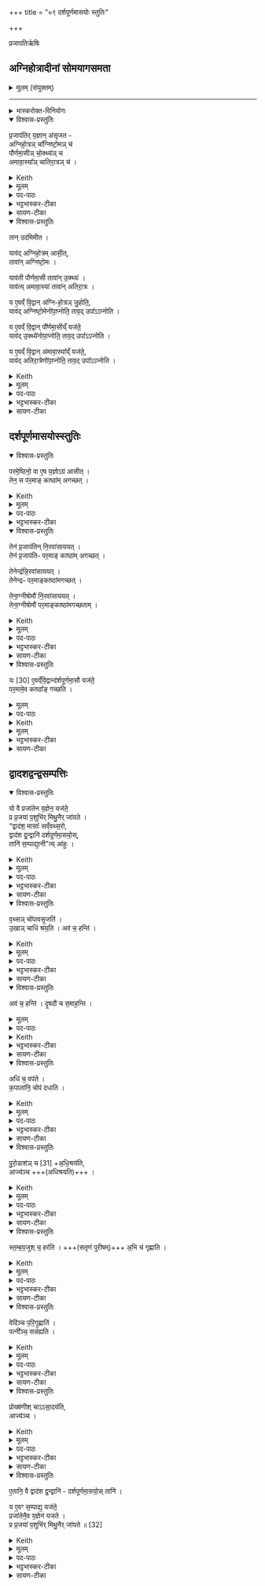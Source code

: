 +++
title = "०९ दर्शपूर्णमासयोः स्तुतिः"

+++

 प्रजापतिर्ऋषिः

## अग्निहोत्रादीनां सोमयागसमता
<details><summary>मूलम् (संयुक्तम्)</summary>

प्र॒जाप॑तिर्य॒ज्ञान॑सृजताग्निहो॒त्रञ्चा᳚ग्निष्टो॒मञ्च॑
पौर्णमा॒सीञ्चो॒क्थ्य॑ञ्चामावा॒स्या᳚ञ्चातिरा॒त्रञ्च 
</details>

_______
<details><summary>भास्करोक्त-विनियोगः</summary>

1अथ दर्शपूर्णमासयोर् महाफलत्वं ख्यापयितुम् आह - प्रजापतिरित्यादि ॥
</details>
<details open><summary>विश्वास-प्रस्तुतिः</summary>

प्र॒जाप॑तिर् य॒ज्ञान् अ॑सृजत -  
अग्निहो॒त्रञ् चा᳚ग्निष्टो॒मञ् च॑   
पौर्णमा॒सीञ् चो॒क्थ्य॑ञ् च    
अमावा॒स्या᳚ञ् चातिरा॒त्रञ् च॑ ।
</details>
<details><summary>Keith</summary>

Prajapati created the sacrifices, the Agnihotra, the Agnistoma, the full moon sacrifice, the Ukthya, the new moon sacrifice and the Atiratra. 
</details>
<details><summary>मूलम्</summary>

प्र॒जाप॑तिर्य॒ज्ञान॑सृजत -  
अग्निहो॒त्रञ्चा᳚ग्निष्टो॒मञ्च॑ ..  
पौर्णमा॒सीञ्चो॒क्थ्य॑ञ्च  ..  
अ॒मा॒वा॒स्या᳚ञ्चातिरा॒त्रञ्च॑ ।
</details>

<details><summary>पद-पाठः</summary>

प्र॒जाप॑ति॒रिति॑ प्र॒जा-प॒तिः॒ । य॒ज्ञान् । अ॒सृ॒ज॒त॒ ।   
अ॒ग्नि॒हो॒त्रमित्य॑ग्नि-हो॒त्रम् । च॒ ।   
अ॒ग्नि॒ष्टो॒ममित्य॑ग्नि-स्तो॒मम् । च॒ ।   
पौ॒र्ण॒मा॒सीमिति॑ पौर्ण-मा॒सीम् । च॒ । उ॒क्थ्य᳚म् । च॒ ।  
अ॒मा॒वा॒स्या॑मित्य॑मा-वा॒स्या᳚म् । च॒ । अ॒ति॒रा॒त्रमित्य॑ति-रा॒त्रम् । च॒ ।
</details>

<details><summary>भट्टभास्कर-टीका</summary>

अग्निहोत्रं व्याख्यातम् ।  
अग्निष्टोम एकाहानां प्रकृतिभूतं कर्म । अग्नेस्स्तोमः यज्ञायज्ञीयं सामाग्निष्टोमम्; तत्प्रधानत्वात् तत्-संस्थमपि कर्माग्निष्टोम उच्यते । 'अग्नेस्तुत्स्तोमसोमाः' इति षत्वम् ।  
पूर्णश्चन्द्रः पूर्णमाः, तत्सम्बन्धिनी तिथिः शुक्लपञ्चदशी पौर्णमासी, तस्यां क्रियमाणमपि कर्माभेदेन पौर्णमासीत्युच्यते ।  
उक्थ्यः क्रतुः अग्निष्टोम-विकारः पञ्चदशस्तोत्रः ।

अमा सह सूर्याचन्द्रमसावस्यां वस्त इत्यमावास्या । 'अमावस्यदन्यतरस्याम्' इति निपात्यते । कृष्णपञ्चदश्युच्यते । पूर्ववत्कर्मण्यभेदेन वर्तते ।  
अतिरात्रोप्य् अग्निष्टोमविकारः एकोनत्रिशत्स्तोत्रः, रात्रिपर्यायातिरेकाद् अतिरात्रः । 'अहस्सर्वैक' इत्यच्समासान्तः ।
</details>

<details><summary>सायण-टीका</summary>

अष्टमे यज्ञायुधसंभृतिरुक्ता। नवमे द्वादशद्वंद्वसंपत्तिरुच्‍यते। प्रथमं तावदानुष्ठातॄणां फलाधिक्याय वेदनविशेषविधिमुन्नेतुं प्रस्तौति –  

प्रजापतिरिति। अत्राग्निहोत्रपौर्णमास्यमावास्यायागा अल्पैर्द्रव्यमन्त्रक्रिया-विशेषैः साध्या अत एवाल्पफलाः। अग्निष्टोमोक्थ्यातिरात्रयागा बहुभिर्द्रव्य-मन्त्रक्रियाविशेषैः साध्या अत एवाधिकफलाः। 
</details>

<details open><summary>विश्वास-प्रस्तुतिः</summary>

तान् उद॑मिमीत ।   

याव॑द् अग्निहो॒त्रम् आसी॒त्,  
तावा॑न् अग्निष्टो॒मः ।  

याव॑ती पौर्णमा॒सी  तावा॑न् उ॒क्थ्यः॑ ।  
याव॑त्य् अमावा॒स्या॑ तावा॑न् अतिरा॒त्रः ।  

य ए॒वव्ँ वि॒द्वान् अ॑ग्नि-हो॒त्रञ् जु॒होति॒,  
याव॑द् अग्निष्टो॒मेनो॑पा॒प्नोति॒ ताव॒द् उपा᳚ऽऽप्नोति ।  

य ए॒वव्ँ वि॒द्वान् पौ᳚र्णमा॒सीय्ँ यज॑ते॒  
याव॑द् उ॒क्थ्ये॑नोपा॒प्नोति॒  ताव॒द् उपा᳚ऽऽप्नोति ।   

य ए॒वव्ँ वि॒द्वान् अ॑मावा॒स्या᳚य्ँ यज॑ते॒,   
याव॑द् अतिरा॒त्रेणो॑पा॒प्नोति॒ ताव॒द् उपा᳚ऽऽप्नोति ।
</details>
<details><summary>Keith</summary>

These he meted out;  
the Agnistoma was the size of the Agnihotra,  
the Ukthya that of the full moon sacrifice,  
the Atiratra that of the new moon sacrifice. 

He who knowing thus offers the Agnihotra obtains as much as by offering the Agnistoma;  
he who knowing thus offers the full moon sacrifice obtains as much as by offering the Ukthya [1];  
he who knowing thus offers the new moon sacrifice obtains as much as by offering the Atiratra. 
</details>
<details><summary>मूलम्</summary>

तानुद॑मिमीत ।   

याव॑दग्निहो॒त्रमासी॒त्तावा॑नग्निष्टो॒मः ।  

याव॑ती पौर्णमा॒सी  तावा॑नु॒क्थ्यः॑ ।  

याव॑त्यमावा॒स्या॑ तावा॑नतिरा॒त्रः ।  

य ए॒वव्ँवि॒द्वान॑ग्निहो॒त्रञ्जु॒होति॑ ।    

याव॑दग्निष्टो॒मेनो॑पा॒प्नोति॒ ताव॒दुपा᳚ऽऽप्नोति ।  

य ए॒वव्ँवि॒द्वान्पौ᳚र्णमा॒सीय्ँयज॑ते ।  
याव॑दु॒क्थ्ये॑नोपा॒प्नोति॒  ताव॒दुपा᳚ऽऽप्नोति ।   

य ए॒वव्ँवि॒द्वान॑मावा॒स्या᳚य्ँयज॑ते ।  
याव॑दतिरा॒त्रेणो॑पा॒प्नोति॒ ताव॒दुपा᳚ऽऽप्नोति ।
</details>

<details><summary>पद-पाठः</summary>

तान् । उदिति॑ । अ॒मि॒मी॒त॒ ।

याव॑त् । अ॒ग्नि॒हो॒त्रमित्य॑ग्नि-हो॒त्रम् । आसी᳚त् ।   ़

तावा॑न् । अ॒ग्नि॒ष्टो॒म इत्य॑ग्नि-स्तो॒मः । 

याव॑ती । पौ॒र्ण॒मा॒सीति॑ पौर्ण-मा॒सी । तावा॑न् । उ॒क्थ्यः॑ । 

याव॑ती । अ॒मा॒वा॒स्येत्य॑मा-वा॒स्या᳚ । तावा॑न् । अ॒ति॒रा॒त्र इत्य॑ति-रा॒त्रः ।

यः । ए॒वम् । वि॒द्वान् । अ॒ग्नि॒हो॒त्रमित्य॑ग्नि-हो॒त्रम् । जु॒होति॑ ।   


याव॑त् । अ॒ग्नि॒ष्टो॒मेनेत्य॑ग्नि-स्तो॒मेन॑ । उ॒पा॒प्नोतीत्यु॑प-आ॒प्नोति॑ ।   
ताव॑त् । उपेति॑ । आ॒प्नो॒ति॒ ।

यः । ए॒वम् । वि॒द्वान् । पौ॒र्ण॒मा॒सीमिति॑ पौर्ण-मा॒सीम् । यज॑ते ।   
याव॑त् । उ॒क्थ्ये॑न । उ॒पा॒प्नोतीत्यु॑प-आ॒प्नोति॑ ।   
ताव॑त् । उपेति॑ । आ॒प्नो॒ति॒ ।

। यः । ए॒वम् । वि॒द्वान् । अ॒मा॒वा॒स्या॑मित्य॑मा-वा॒स्या᳚म् । यज॑ते ।   
याव॑त् । अ॒ति॒रा॒त्रेणेत्य॑ति-रा॒त्रेण॑ । उ॒पा॒प्नोतीत्यु॑प-आ॒प्नोति॑ ।   
ताव॑त् । उपेति॑ । आ॒प्नो॒ति॒ । 

</details>

<details><summary>भट्टभास्कर-टीका</summary>

तानित्यादि । ऊर्ध्वमानमुन्मानं तुलापरिच्छेदः । तत्राग्निहोत्रादिभिस्तुल्यगौरवात् अग्निष्टोमादयो दृश्यन्ते । तस्मादेवं विदित्वाग्निहोत्रादिकं कुर्वन्नग्निष्टोमादिफलमाप्नोति । प्रासङ्गिकमग्निहोत्रग्रहणम्, उन्मानेन सहभावात् ॥
</details>

<details><summary>सायण-टीका</summary>

तानुभयविधान्यज्ञान्प्रजापतिः सृष्ट्वा कनिष्ठपुत्रे पितेव कनीयःस्वग्निहोत्रादिष्वनुग्रहेण तुलया त्रीणि द्वंद्वान्युन्मितवान्। तदनुग्रहादग्निहोत्रादीनामग्नीष्टोमादिसमानि संपन्नानि।  
वेदनविशेषविधिमुन्नयति-  
य एवं विद्वानिति। प्रजापत्यनुग्रहादग्निहोत्रादीनामग्निष्टोमादिसाम्यं जानतः समानफलत्वकथनात्फलाधिक्यायानुष्ठातृभिरग्निष्टोमादिसाम्यं भावयेदिति विधिरुन्नीयते। विद्यया युक्तस्य कर्मणः फलाधिक्यं छन्दोगा आमनन्ति - “यदेव विद्यया करोति तदेव वीर्यवत्तरं भवति” इति। लोकेऽपि राज्ञा ग्रामेषु प्रेरिते राजमुद्राधारिणि नीचे कस्मिंश्चिद्भृत्ये राजत्वमुपचरन्तीनां प्रजानां भृत्यचित्तप्रसादेन फलाधिक्यमुपलभामहे। काण्वैश्च बृहदारण्यकस्य पञ्चमाध्याये कानिचिदुपासनान्यथ संपद इति वाक्येनाऽऽम्नायते। स्वल्पे कर्मण्यधिककर्मत्वस्य मनसा संपादनं संपत्। एतदेवाभिप्रेत्य सर्वेषु स्मृतिपुराणागमेषु शालग्रामप्रतिमादौ विष्ण्वादिबुद्धिर्विहिता। तस्मादेतद्वाक्यमग्निहोत्रादावग्निष्टोमादिसंपादनविधिपरम्। यद्यपि पूर्वमीमांसायां द्वितीयाध्याये य एवं विद्वान्पौर्णमासीं यजत इत्यस्य विद्वद्वाक्यस्य विधायकत्वं निराकृत्यानुवादत्वमुक्तं तथाऽपि कर्मविधेरेव तत्र निराकरणात्संपद्बुद्धयुन्नीतो न कोऽपि विरोधः। भावनाविधिपरत्वे वाक्यमतेत्कर्म-प्रकरणादुत्कृष्येतेति चेत्। उत्कृष्यतां नाम। अग्निचयनप्रकरणपठितानां मनश्चिदाद्युपास्तीनां प्रकरणोत्कर्षस्य व्यासेनैव निर्णीतत्वात्। अन्यपरस्या-न्यार्थत्वाद्दर्शपूर्णमासौ प्रशंसितुमत्र पाठोऽस्तु। 
</details>

## दर्शपूर्णमासयोस्स्तुतिः
<details open><summary>विश्वास-प्रस्तुतिः</summary>

परमे॒ष्ठिनो॒ वा ए॒ष य॒ज्ञोऽग्र॑ आसीत् ।  
तेन॒ स प॑र॒माङ् काष्ठा॑म् अगच्छत् ।
</details>
<details><summary>Keith</summary>

This sacrifice was in the beginning Paramesthin's,
and by means of it he reached the supreme goal.
</details>
<details><summary>मूलम्</summary>

परमे॒ष्ठिनो॒ वा ए॒ष य॒ज्ञोऽग्र॑ आसीत् ।  
तेन॒ स प॑र॒माङ् काष्ठा॑म् अगच्छत् ।
</details>
<details><summary>पद-पाठः</summary>

प॒र॒मे॒ष्ठिनः॑ । वै । ए॒षः । य॒ज्ञः । अग्रे᳚ । आ॒सी॒त्॒ ।  

तेन॑ । सः । प॒र॒माम् । काष्ठा᳚म् । अ॒ग॒च्छ॒त्॒ ।  

</details>

<details><summary>भट्टभास्कर-टीका</summary>

2पुनरपि दर्शपूर्णमासयोस्स्तुतिः - परमेष्ठिन इत्यादि ॥ परमे महिम्नि तिष्ठतीति परमेष्ठी । उणादिषु निपात्यते । सर्वदेवतासमष्टिः परमात्मोच्यते । तस्यैष यज्ञो दर्शश्च पूर्णमासश्च अग्रे आदावासीत् ।

तेन स परमां काष्ठां परमैश्वर्यकाष्ठामगच्छत् ।
</details>


<details open><summary>विश्वास-प्रस्तुतिः</summary>

तेन॑ प्र॒जाप॑तिन् नि॒रवा॑साययत् ।  
तेन॑ प्र॒जाप॑तिᳶ पर॒माङ् काष्ठा॑म् अगच्छत् ।

तेनेन्द्र॑न्नि॒रवा॑साययत् ।  
तेनेन्द्रᳶ॑ पर॒माङ्काष्ठा॑मगच्छत् ।

तेना॒ग्नीषोमौ॑ नि॒रवा॑साययत् ।  
तेना॒ग्नीषोमौ॑ पर॒माङ्काष्ठा॑मगच्छताम् ।
</details>
<details><summary>Keith</summary>

He furnished Prajapati with it,  
and by means of it Prajapati reached the supreme goal. 

He furnished Indra with it,  
and by means of it Indra reached the supreme goal. 

He furnished Agni and Soma with it, and by means of it Agni and Soma reached the supreme goal.
</details>
<details><summary>मूलम्</summary>

तेन॑ प्र॒जाप॑तिन्नि॒रवा॑साययत् ।  
तेन॑ प्र॒जाप॑तिᳶ पर॒माङ्काष्ठा॑मगच्छत् ।  

तेनेन्द्र॑न्नि॒रवा॑साययत् ।  
तेनेन्द्रᳶ॑ पर॒माङ्काष्ठा॑मगच्छत् ।  

तेना॒ग्नीषोमौ॑ नि॒रवा॑साययत् ।  
तेना॒ग्नीषोमौ॑ पर॒माङ्काष्ठा॑मगच्छताम् ।
</details>

<details><summary>पद-पाठः</summary>


तेन॑ । प्र॒जाप॑ति॒मिति॑ प्र॒जा-प॒ति॒म्॒ । नि॒रवा॑सायय॒दिति॑ निः-अवा॑साययत् ।  
तेन॑ । प्र॒जाप॑ति॒रिति॑ प्र॒जा-प॒तिः॒ । प॒र॒माम् । काष्ठा᳚म् । अ॒ग॒च्छ॒त्॒ ।  

तेन॑ । इन्द्र᳚म् । नि॒रवा॑सायय॒दिति॑ निः-अवा॑साययत् ।
तेन॑ । इन्द्रः॑ । प॒र॒माम् । काष्ठा᳚म् । अ॒ग॒च्छ॒त्॒ ।   

तेन॑ । अ॒ग्नीषोमा॒वित्य॒ग्नी-सोमौ᳚ । नि॒रवा॑सायय॒दिति॑ निः-अवा॑साययत् ।   
तेन॑ । अ॒ग्नीषोमा॒वित्य॒ग्नी-सोमौ᳚ । प॒र॒माम् । काष्ठा᳚म् । अ॒ग॒च्छ॒ता॒म्॒ । [30]  

</details>


<details><summary>भट्टभास्कर-टीका</summary>

तेन यज्ञेन स परमेष्ठी प्रजापतिं जगतां स्रष्टारं निरवासाययत् देवतान्तरेभ्यो व्यावृत्तमुत्कर्षिणमकरोत् । निरवसानमुत्कर्षः ।  
यथा - तस्माज्ज्येष्ठं पुत्रं धनेन निरवसाययन्ति' इति । निरवपूर्वात्स्यतेर्णिचि शाच्छासाह्वा' इति युक्, गतिद्वयमप्याख्यातेन समस्यते, गतिर्गर्तौ' इति प्रथमोनुदात्तः, `उदात्तवता च तिङा सह' इति समास(निषेधः) । एवं सर्वत्र ।
</details>

<details><summary>सायण-टीका</summary>

पुनरपि दर्शपूर्णमासौ प्रशंसति-  
परमेष्ठिनो वा इति। परमे पदे सत्यलोके तिष्ठतीति परमेष्ठी चतुर्मुखः। तस्य चाग्रे पूर्वस्मिन्कल्पे यजमानत्वेनावस्थितस्यैष यज्ञो दर्शपूर्णमासयज्ञः प्रवृत्तः। तेन चेश्वरार्पणबुद्ध्याऽनुष्ठितेन स यजमानः परमां काष्ठामिदं परमेष्ठित्वपदं प्राप्तवान्। प्रजापतिर्दक्षादिः। तं पूर्वस्मिञ्जन्मनि तेनोत्तमफलहेतुदर्शपूर्णमासोपदेशेन निरवासाययत्तोषितवाननुष्ठानाय प्रेरितवान्वा। 
</details>


<details open><summary>विश्वास-प्रस्तुतिः</summary>

यः [30] ए॒वव्ँवि॒द्वान्द॑र्शपूर्णमा॒सौ यज॑ते॒  
पर॒मामे॒व काष्ठा᳚ङ् गच्छति ।
</details>

<details><summary>मूलम्</summary>

यः [30] ए॒वव्ँवि॒द्वान्द॑र्शपूर्णमा॒सौ यज॑ते॒    
पर॒मामे॒व काष्ठा᳚ङ् गच्छति ।
</details>

<details><summary>पद-पाठः</summary>

यः ।[30] ए॒वम् । वि॒द्वान् । द॒र्‌श॒पू॒र्ण॒मा॒साविति॑ दर्‌श-पू॒र्ण॒मा॒सौ । यज॑ते ।   
प॒र॒माम् । ए॒व । काष्ठा᳚म् । ग॒च्छ॒ति॒ ।
</details>

<details><summary>Keith</summary>

He who [2] knowing thus offers the new and full moon sacrifices reaches the supreme goal. 
</details>
<details><summary>मूलम्</summary>

तेना॒ग्नीषोमौ॑ पर॒माङ्काष्ठा॑मगच्छताम् ।  
यः [30] ए॒वव्ँवि॒द्वान्द॑र्शपूर्णमा॒सौ यज॑ते ।  
पर॒मामे॒व काष्ठा᳚ङ्गच्छति ।
</details>



<details><summary>भट्टभास्कर-टीका</summary>

या प्राणिनां सदा निरतिशयानन्द-निर्वृत्ति-दायिनी शाश्वती पुनर्जन्मच्छेदिनी सा परमा काष्ठा,  
तां गच्छति प्राप्नोत्येव ।
</details>

<details><summary>सायण-टीका</summary>

स च तस्मिञ्जन्मनि यजमानस्तेनानुष्ठानेन परमां काष्ठां दक्षत्वपदं प्राप्तवान्। एवमितरत्र योज्यम्। अत एव दर्शपूर्णमासयोः स्वर्गकामार्थत्वमाम्नातं मीमांसकैर्विचारितं च।  
</details>


## द्वादशद्वन्द्वसम्पत्तिः
<details open><summary>विश्वास-प्रस्तुतिः</summary>

यो वै प्रजा॑तेन य॒ज्ञेन॒ यज॑ते॒  
प्र प्र॒जया॑ प॒शुभि॑र् मिथु॒नैर् जा॑यते ।  
"द्वाद॑श॒ मासाः᳚ सव्ँवथ्स॒रो,  
द्वाद॑श द्व॒न्द्वानि॑ दर्शपूर्णमा॒सयो॒स्,  
तानि॑ स॒म्पाद्या॒नी"त्य् आ॑हुः ।
</details>
<details><summary>Keith</summary>

He who sacrifices with an abundant offering is multiplied with offspring, with cattle, with pairings.  
'The year has twelve months,  
there are twelve pairs of new and full moon sacrifices;  
these are to be produced', they say. 
</details>
<details><summary>मूलम्</summary>

यो वै प्रजा॑तेन य॒ज्ञेन॒ यज॑ते॒   
प्र प्र॒जया॑ प॒शुभि॑र्मिथु॒नैर्जा॑यते ।  
द्वाद॑श॒ मासाः᳚ सव्ँवथ्स॒रो   
द्वाद॑श द्व॒न्द्वानि॑ दर्शपूर्णमा॒सयो॒स्तानि॑ स॒म्पाद्या॒नीत्या॑हुः ।
</details>


<details><summary>पद-पाठः</summary>

यः । वै । प्रजा॑ते॒नेति॒ प्र-जा॒ते॒न॒ । य॒ज्ञेन॑ । यज॑ते ।   
प्रेति॑ । प्र॒जयेति॑ प्र-जया᳚ । प॒शुभि॒रिति॑ प॒शु-भिः॒ । मि॒थु॒नैः । जा॒य॒ते॒ ।   
द्वाद॑श । मासाः᳚ । सँ॒व्व॒थ्स॒र इति॑ सम्-व॒थ्स॒रः ।   
द्वाद॑श । द्व॒न्द्वानीति॑ द्वम्-द्वानि॑ । द॒र्‌श॒पू॒र्ण॒मा॒सयो॒रिति॑ दर्‌श-पू॒र्ण॒मा॒सयोः᳚ ।  
तानि॑ । स॒म्पाद्या॒नीति॑ सम्-पाद्या॑नि । इति॑ । आ॒हुः॒ ।
</details>

<details><summary>भट्टभास्कर-टीका</summary>

यो वा इत्यादि । प्रजातो जातप्रजः । यथा संवत्सरस्य द्वादश मासाः, एवं द्वादश द्वन्द्वानि दर्शपूर्णमासयोस्सन्ति, तानि सम्पाद्यानि क्रियाविशेषैर् इत्याहुः । द्वेद्वे संयुक्ते द्वन्द्वं यज्ञपात्रयोगे निपात्यते ॥
</details>

<details><summary>सायण-टीका</summary>

द्वंद्वसंपादनं विधातुं प्रस्तौति-  
यो वै प्रजातेनेति। प्रजातेनात्यन्तविस्तृतेन प्रजादिभिः विस्तृतो जायते। द्वादशमासोपेतसंवत्सरसाम्येन द्वादशद्वंद्वोपेतस्य यज्ञस्य प्रसृतत्वम्।  
</details>

<details open><summary>विश्वास-प्रस्तुतिः</summary>

व॒थ्सञ् चो॑पावसृ॒जति॑  ।  
उ॒खाञ् चाधि॑ श्रय॒ति ।
अव॑ च॒ हन्ति॑ ।
</details>
<details><summary>Keith</summary>

He lets the calf go free and puts the pot on the fire: 
</details>
<details><summary>मूलम्</summary>

व॒थ्सञ्चो॑पावसृ॒जति॑  ।  
उ॒खाञ्चाधि॑ श्रय॒ति ।
</details>
<details><summary>पद-पाठः</summary>

व॒थ्सम् । च॒ । उ॒पा॒व॒सृ॒जतीत्यु॑प-अ॒व॒सृ॒जति॑ ।   
उ॒खाम् । च॒ । अधीति॑ । श्र॒य॒ति॒ ।
</details>

<details><summary>भट्टभास्कर-टीका</summary>

3अथ तानि दर्शयति - वत्सं चेत्यादि ॥ एतैः क्रियाविशेषैः द्वन्द्वानि सम्पद्यन्ते; तेन द्वन्द्वबहुत्वेपि द्वन्द्वसम्पादनक्रियापेक्षं द्वादशत्वं वेदितव्यम् । वत्समुपावसृजति मातृसकाशं प्रापयाति । अनेनोपावसर्जनेन मातृवत्सयोः द्वन्द्वभावस्सम्पद्यते । एवं सर्वत्र  द्रष्टव्यम् । एतानि याजमानप्रकरणगतान्यपि अध्वर्युणैव कर्तव्यानि । उक्तं च - 'याजमाने समाख्यानात्कर्मणि याजमानं स्युः' इत्यत्र ।

उखामधिश्रयति, अङ्गारेषु कुम्भीं स्थापयति ।
</details>

<details><summary>सायण-टीका</summary>

द्वंद्वानि विधत्ते -  
वत्सं चोपावसृजतीति। गां दोग्धुमध्वर्युरयक्ष्मा वः प्रजयेति मन्त्रेण वत्सं बन्धनान्मुञ्चेत्। क्षीरं श्रपयितुं मातरिश्वनो घर्म इति मन्त्रेणोखां गार्हपत्ये स्थापयेत्।  
</details>

<details open><summary>विश्वास-प्रस्तुतिः</summary>

अव॑ च॒ हन्ति॑ ।
दृ॒षदौ॑ च स॒माह॒न्ति ।  
</details>
<details><summary>मूलम्</summary>

अव॑ च॒ हन्ति॑ ।
दृ॒षदौ॑ च स॒माह॒न्ति ।  
</details>
<details><summary>पद-पाठः</summary>

अवेति॑ । च॒ । हन्ति॑ ।  
दृ॒षदौ᳚ । च॒ । स॒माह॒न्तीति॑ सम्-आह॑न्ति ।
</details>

<details><summary>Keith</summary>

he puts down (the rice), and beats the millstones together; 
</details>
<details><summary>भट्टभास्कर-टीका</summary>

अवहन्ति व्रीहीनुलूखले ।  
दृषदौ च समाहन्ति शम्यया ।
</details>

<details><summary>सायण-टीका</summary>

अव रक्षो दिव इति शाखान्तरमन्त्रेण व्रीहीनवहन्यात्। इषमा वदेति मन्त्रेण पाषाणेन शम्यया वा पेषणार्थं दृषदुपले समाहन्यात्। 
</details>

<details open><summary>विश्वास-प्रस्तुतिः</summary>

अधि॑ च॒ वप॑ते ।  
क॒पाला॑नि॒ चोप॑ दधाति ।  
</details>
<details><summary>Keith</summary>

he scatters (the grains) and collects the potsherds; 
</details>
<details><summary>मूलम्</summary>

अधि॑ च॒ वप॑ते ।  
क॒पाला॑नि॒ चोप॑ दधाति ।  
</details>

<details><summary>पद-पाठः</summary>

अधीति॑ । च॒ । वप॑ते ।   
क॒पाला॑नि । च॒ । उपेति॑ । द॒धा॒ति॒ ।
</details>

<details><summary>भट्टभास्कर-टीका</summary>

अधिवपति दृषदि तण्डुलान् ।   
कपालान्य् उपदधात्य् अङ्गारेषु ।  
</details>

<details><summary>सायण-टीका</summary>

देवस्य त्वेत्यादिमन्त्रेण पेषणाय दृषदि तण्डुलानधिवपेत्। ध्रुवमसीत्यादिभिर्मन्त्रैः पुरोडाशश्रपणायाग्नौ कपालान्युपदध्यात्। 
</details>

<details open><summary>विश्वास-प्रस्तुतिः</summary>

पु॒रो॒डाश॑ञ् च [31] +अ॒धि॒श्रय॑ति,  
आज्य॑ञ्च  +++(अधिश्रयति)+++  ।  
</details>
<details><summary>Keith</summary>

the cake [3] he puts on the fire and the melted butter; 
</details>
<details><summary>मूलम्</summary>

पु॒रो॒डाश॑ञ्च [31] अ॒धि॒श्रय॑ति।  
आज्य॑ञ्च  +++(अधिश्रयति)+++  ।  
</details>

<details><summary>पद-पाठः</summary>

पु॒रो॒डाश᳚म् । च॒ । [31] अ॒धि॒श्रय॒तीत्य॑धि-श्रय॑ति ।   
आज्य᳚म् । च॒ ।
</details>

<details><summary>भट्टभास्कर-टीका</summary>

पुरोडाशं चाधिश्रयति कपालेषु ।  
आज्यं चाधिश्रयतीत्येव ।   
</details>

<details><summary>सायण-टीका</summary>

घर्मोऽसीति मन्त्रेण तेषु कपालेषु पुरोडाशमधिश्रयेत्। अग्निस्ते तेज इति मन्त्रेणाऽऽज्यमाहवनीयेऽधिश्रयेत्। 
</details>

<details open><summary>विश्वास-प्रस्तुतिः</summary>

स्त॒म्ब॒य॒जुश् च॒ हर॑ति ।
+++(सतृणं पुरीषम्)+++ अ॒भि च॑ गृह्णाति ।  
</details>
<details><summary>Keith</summary>

he throws the clump of grass, and gathers it in; 
</details>
<details><summary>मूलम्</summary>

स्त॒म्ब॒य॒जुश्च॒ हर॑ति ।
अ॒भि च॑ गृह्णाति ।  
</details>
<details><summary>पद-पाठः</summary>

स्त॒म्ब॒य॒जुरिति॑ स्तम्ब-य॒जुः । च॒ । हर॑ति ।  
अ॒भीति॑ । च॒ । गृ॒ह्णा॒ति॒ । 
</details>

<details><summary>भट्टभास्कर-टीका</summary>

स्तम्बयजुर्हरति ।  
सतृणं पुरीषम् अभिगृह्णाति ।
</details>

<details><summary>सायण-टीका</summary>

चिकीर्षितवेदिस्थाने पृथिवि देवयजनीत्यादिभिर्मन्त्रैः स्तम्बयजुर्हरेत्। अररुस्ते दिवमिति मन्त्रेणाऽऽग्नीध्रोऽञ्जलिना सतृणपांसूनुत्करे प्रक्षिप्तानभिगृह्णीयात्। 
</details>

<details open><summary>विश्वास-प्रस्तुतिः</summary>

वेदि॑ञ्च प॒रि॒गृ॒ह्णाति॑ ।  
पत्नी᳚ञ्च॒ सन्न॑ह्यति ।  
</details>

<details><summary>Keith</summary>

he surrounds the Vedi and he girds the wife (of the sacrificer); 
</details>
<details><summary>मूलम्</summary>

वेदि॑ञ्च प॒रि॒गृ॒ह्णाति॑ ।  
पत्नी᳚ञ्च॒ सन्न॑ह्यति ।  

</details>

<details><summary>पद-पाठः</summary>

वेदि᳚म् । च॒ । प॒रि॒गृ॒ह्णातीति॑ परि-गृ॒ह्णाति॑ ।  
पत्नी᳚म् । च॒ । समिति॑ । न॒ह्य॒ति॒ ।
</details>
<details><summary>भट्टभास्कर-टीका</summary>

न्युप्तमञ्जलिनाग्नीध्रः वेदिं परिगृह्णाति ।    
स्फ्येनोत्तरं परिग्राहम् ।  
पत्नीं सन्नह्यति योक्त्रेण ।  
</details>

<details><summary>सायण-टीका</summary>

वसवस्त्वा परिगृह्णन्त्वित्यादिभिर्मन्त्रैर्वेदिं परिगृह्णीयात्। आशासानेति मन्त्रेण योक्त्रेण पत्नीं संनह्येत्। 
</details>

<details open><summary>विश्वास-प्रस्तुतिः</summary>

प्रोख्ष॑णीश् चाऽऽसा॒दय॑ति,  
आज्य॑ञ्च ।
</details>
<details><summary>Keith</summary>

he puts in place the anointing waters and the melted butter. 
</details>
<details><summary>मूलम्</summary>

प्रोख्ष॑णीश्चाऽऽसा॒दय॑ति ।  
आज्य॑ञ्च  +++(अवसादयति)+++  ।
</details>
<details><summary>पद-पाठः</summary>

प्रोख्ष॑णी॒रिति॑ प्र-उख्ष॑णीः । च॒ । आ॒सा॒दय॒तीत्या᳚-सा॒दय॑ति ।   
आज्य᳚म् । च॒ ।
</details>

<details><summary>भट्टभास्कर-टीका</summary>

प्रोक्षणीरप आसादयति ।   
आज्यं चावसादयतीत्येव, स्रुग्-गृहीतमित्यर्थः ॥
</details>

<details><summary>सायण-टीका</summary>

ऋतसधस्थेति शाखान्तरमन्त्रेण स्फ्यनिष्पादितायां लेखायां प्रोक्षणीरासादयेत्। अग्नेर्जिह्वाऽसीति मन्त्रेण स्फ्यलेखायामाज्यं सादयेत्। 
</details>

<details open><summary>विश्वास-प्रस्तुतिः</summary>

ए॒तानि॒ वै द्वाद॑श द्व॒न्द्वानि॑ - दर्शपूर्णमा॒सयो॒स् तानि॑  ।   

य ए॒वꣳ स॒म्पाद्य॒ यज॑ते॒  
प्रजा॑तेनै॒व य॒ज्ञेन॑ यजते ।  
प्र प्र॒जया॑ प॒शुभि॑र् मिथु॒नैर् जा॑यते ॥ [32]
</details>
<details><summary>Keith</summary>

These are the twelve pairs in the new and full moon sacrifices.  
He, who thus sacrifices with these, sacrifices with an abundant offering and is multiplied with offspring,  
with cattle, with pairings.
</details>
<details><summary>मूलम्</summary>

ए॒तानि॒ वै द्वाद॑श द्व॒न्द्वानि॑ दर्शपूर्णमा॒सयो॒स्तानि॑  ।   
य ए॒वꣳ स॒म्पाद्य॒ यज॑ते ।  
प्रजा॑तेनै॒व य॒ज्ञेन॑ यजते ।  
प्र प्र॒जया॑ प॒शुभि॑र्मिथु॒नैर्जा॑यते ॥ [32]
</details>

<details><summary>पद-पाठः</summary>

ए॒तानि॑ । वै । द्वाद॑श । द्व॒न्द्वानीति॑ द्वम्-द्वानि॑ । द॒र्‌श॒पू॒र्ण॒मा॒सयो॒रिति॑ दर्‌श-पू॒र्ण॒मा॒सयोः᳚ ।  
तानि॑ । यः । ए॒वम् । स॒म्पाद्येति॑ सम्-पाद्य॑ । यज॑ते ।   
प्रजा॑ते॒नेति॒ प्र-जा॒ते॒न॒ । ए॒व । य॒ज्ञेन॑ । य॒ज॒ते॒ ।   
प्रेति॑ । प्र॒जयेति॑ प्र-जया᳚ । प॒शुभि॒रिति॑ प॒शु-भिः॒ । मि॒थु॒नैः । जा॒य॒ते॒ ॥ [32]

</details>

<details><summary>भट्टभास्कर-टीका</summary>

4एतनि वा इत्यादि ॥ गतम् ॥

इति षष्ठे नवमोनुवाकः ॥  
</details>

<details><summary>सायण-टीका</summary>

विहितानि द्वंद्वानि प्रशस्योपसंहरति-  
एतानि वा इति। यद्यप्युक्तानां वत्सविमोकादीनां चतुर्दशत्वात्सप्तैवैतानि द्वंद्वानि तथाऽपि चकारैः पूर्वानुवाकोक्तेषु दशसु यज्ञायुधेषु समुच्चितेषु द्वादश संपद्यन्ते।  
</details>
